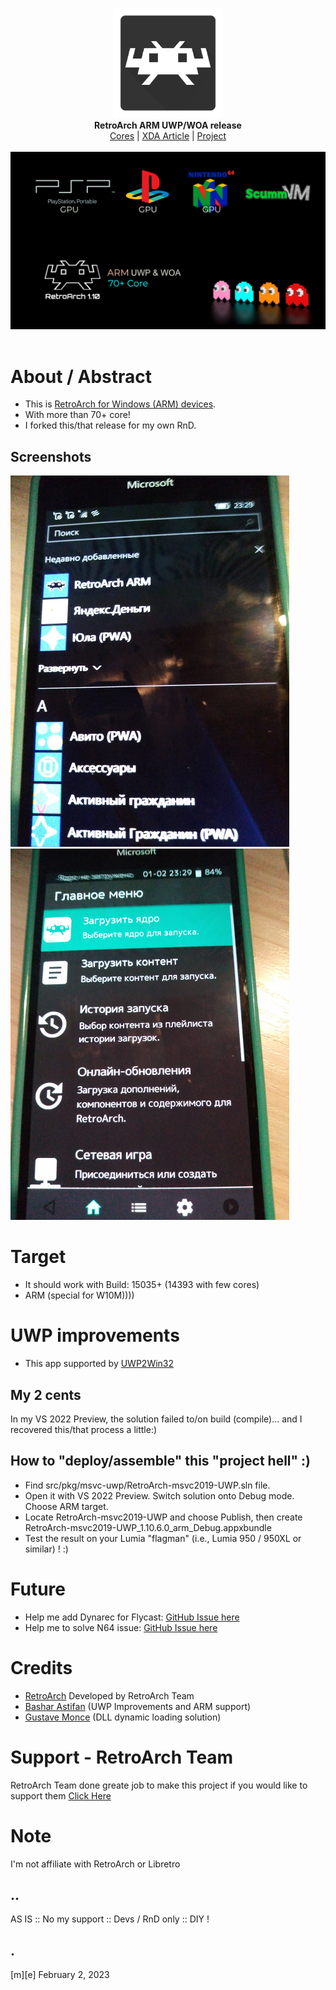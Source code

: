 <p align="center">
  <img src="assets/logo.png" width="176"><br>
  <b>RetroArch ARM UWP/WOA release</b><br/>
  <a href="./cores">Cores</a> |
  <a href="https://forum.xda-developers.com/t/retroarch-uwp-arm-release-n64-scummvm-and-more.4411251/">XDA Article</a> |
  <a href="https://github.com/libretro/RetroArch">Project</a> 
  <br/><br/>
  <img src="assets/screen.png"><br/><br/>
</p>


# About / Abstract
- This is [RetroArch for Windows (ARM) devices](https://github.com/basharast/RetroArch-ARM).
- With more than 70+ core! 
- I forked this/that release for my own RnD.

## Screenshots
![Installed](Images/shot1.png)
![Running](Images/shot2.png)

# Target
- It should work with Build: 15035+ (14393 with few cores)
- ARM (special for W10M))))

# UWP improvements
- This app supported by [UWP2Win32](https://github.com/basharast/UWP2Win32)

## My 2 cents
In my VS 2022 Preview, the solution failed to/on build (compile)... and I recovered this/that process 
a little:) 

## How to "deploy/assemble" this "project hell" :)
- Find src/pkg/msvc-uwp/RetroArch-msvc2019-UWP.sln file.
- Open it with VS 2022 Preview. Switch solution onto Debug mode. Choose ARM target.
- Locate RetroArch-msvc2019-UWP and choose Publish, then create RetroArch-msvc2019-UWP_1.10.6.0_arm_Debug.appxbundle
- Test the result on your Lumia "flagman" (i.e., Lumia 950 / 950XL or similar) ! :)

# Future
- Help me add Dynarec for Flycast: [GitHub Issue here](https://github.com/flyinghead/flycast/issues/545)
- Help me to solve N64 issue: [GitHub Issue here](https://github.com/mupen64plus/mupen64plus-video-rice/issues/102)


# Credits
- <a href="https://www.retroarch.com/">RetroArch</a> Developed by RetroArch Team 
- [Bashar Astifan](https://github.com/basharast/) (UWP Improvements and ARM support)
- [Gustave Monce](https://github.com/gus33000) (DLL dynamic loading solution)


# Support - RetroArch Team
RetroArch Team done greate job to make this project if you would like to support 
them <a href="https://www.retroarch.com/index.php?page=donate">Click Here</a>

# Note
I'm not affiliate with RetroArch or Libretro 

## ..
AS IS :: No my support :: Devs / RnD only ::  DIY !  

## .
[m][e] February 2, 2023
